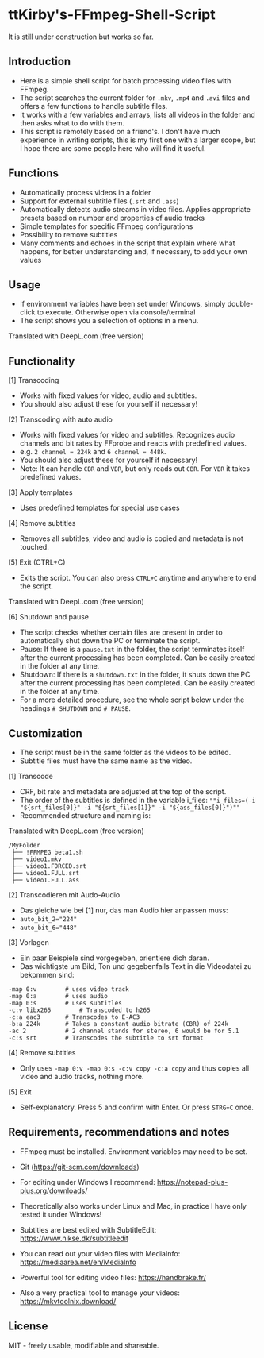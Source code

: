 # ttKirby's-FFmpeg-Shell-Script

It is still under construction but works so far.

## Introduction

- Here is a simple shell script for batch processing video files with FFmpeg.
- The script searches the current folder for `.mkv`, `.mp4` and `.avi` files and offers a few functions to handle subtitle files.
- It works with a few variables and arrays, lists all videos in the folder and then asks what to do with them.
- This script is remotely based on a friend's. I don't have much experience in writing scripts, this is my first one with a larger scope, but I hope there are some people here who will find it useful.

## Functions

- Automatically process videos in a folder
- Support for external subtitle files (`.srt` and `.ass`)
- Automatically detects audio streams in video files. Applies appropriate presets based on number and properties of audio tracks
- Simple templates for specific FFmpeg configurations
- Possibility to remove subtitles
- Many comments and echoes in the script that explain where what happens, for better understanding and, if necessary, to add your own values

## Usage

- If environment variables have been set under Windows, simply double-click to execute. Otherwise open via console/terminal
- The script shows you a selection of options in a menu.

Translated with DeepL.com (free version)

## Functionality

[1] Transcoding
- Works with fixed values for video, audio and subtitles.
- You should also adjust these for yourself if necessary!

[2] Transcoding with auto audio
- Works with fixed values for video and subtitles. Recognizes audio channels and bit rates by FFprobe and reacts with predefined values.
- e.g. `2 channel = 224k` and `6 channel = 448k`.
- You should also adjust these for yourself if necessary!
- Note: It can handle `CBR` and `VBR`, but only reads out `CBR`. For `VBR` it takes predefined values.

[3] Apply templates
- Uses predefined templates for special use cases

[4] Remove subtitles
- Removes all subtitles, video and audio is copied and metadata is not touched.

[5] Exit (CTRL+C)
- Exits the script. You can also press `CTRL+C` anytime and anywhere to end the script.

Translated with DeepL.com (free version)

[6] Shutdown and pause
- The script checks whether certain files are present in order to automatically shut down the PC or terminate the script.
- Pause: If there is a `pause.txt` in the folder, the script terminates itself after the current processing has been completed. Can be easily created in the folder at any time.
- Shutdown: If there is a `shutdown.txt` in the folder, it shuts down the PC after the current processing has been completed. Can be easily created in the folder at any time.
- For a more detailed procedure, see the whole script below under the headings `# SHUTDOWN` and `# PAUSE`.

## Customization 

- The script must be in the same folder as the videos to be edited.  
- Subtitle files must have the same name as the video.

[1] Transcode
- CRF, bit rate and metadata are adjusted at the top of the script.
- The order of the subtitles is defined in the variable i_files: 
 `""i_files=(-i "${srt_files[0]}" -i "${srt_files[1]}" -i "${ass_files[0]}")""`
- Recommended structure and naming is:

Translated with DeepL.com (free version)

```
/MyFolder
 ├── !FFMPEG beta1.sh
 ├── video1.mkv
 ├── video1.FORCED.srt
 ├── video1.FULL.srt
 ├── video1.FULL.ass
```

[2] Transcodieren mit Audo-Audio
- Das gleiche wie bei [1] nur, das man Audio hier anpassen muss:
- `auto_bit_2="224"`
- `auto_bit_6="448"`

[3] Vorlagen
- Ein paar Beispiele sind vorgegeben, orientiere dich daran.
- Das wichtigste um Bild, Ton und gegebenfalls Text in die Videodatei zu bekommen sind:

```
-map 0:v		# uses video track
-map 0:a		# uses audio
-map 0:s 		# uses subtitles
-c:v libx265		# Transcoded to h265
-c:a eac3		# Transcodes to E-AC3
-b:a 224k		# Takes a constant audio bitrate (CBR) of 224k
-ac 2			# 2 channel stands for stereo, 6 would be for 5.1
-c:s srt		# Transcodes the subtitle to srt format
```

[4] Remove subtitles
- Only uses `-map 0:v -map 0:s -c:v copy -c:a copy` and thus copies all video and audio tracks, nothing more.

[5] Exit
- Self-explanatory. Press 5 and confirm with Enter. Or press `STRG+C` once.

## Requirements, recommendations and notes

- FFmpeg must be installed. Environment variables may need to be set.
- Git (https://git-scm.com/downloads)
- For editing under Windows I recommend: https://notepad-plus-plus.org/downloads/
- Theoretically also works under Linux and Mac, in practice I have only tested it under Windows!
- Subtitles are best edited with SubtitleEdit: https://www.nikse.dk/subtitleedit
- You can read out your video files with MediaInfo: https://mediaarea.net/en/MediaInfo

- Powerful tool for editing video files: https://handbrake.fr/
- Also a very practical tool to manage your videos: https://mkvtoolnix.download/

## License

MIT - freely usable, modifiable and shareable.
